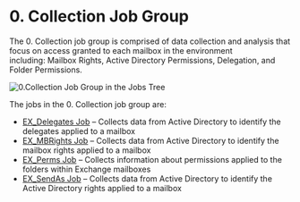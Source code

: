 # 0. Collection Job Group

The 0. Collection job group is comprised of data collection and analysis that focus on access
granted to each mailbox in the environment including: Mailbox Rights, Active Directory Permissions,
Delegation, and Folder Permissions.

![0.Collection Job Group in the Jobs Tree](/img/product_docs/accessanalyzer/11.6/solutions/exchange/mailboxes/permissions/collection/collectionjobstree.webp)

The jobs in the 0. Collection job group are:

- [EX_Delegates Job](/docs/accessanalyzer/11.6/solutions/exchange/mailboxes/permissions/collection/ex_delegates.md)
  – Collects data from Active Directory to identify the delegates applied to a mailbox
- [EX_MBRights Job](/docs/accessanalyzer/11.6/solutions/exchange/mailboxes/permissions/collection/ex_mbrights.md)
  – Collects data from Active Directory to identify the mailbox rights applied to a mailbox
- [EX_Perms Job](/docs/accessanalyzer/11.6/solutions/exchange/mailboxes/permissions/collection/ex_perms.md)
  – Collects information about permissions applied to the folders within Exchange mailboxes
- [EX_SendAs Job](/docs/accessanalyzer/11.6/solutions/exchange/mailboxes/permissions/collection/ex_sendas.md)
  – Collects data from Active Directory to identify the Active Directory rights applied to a mailbox
